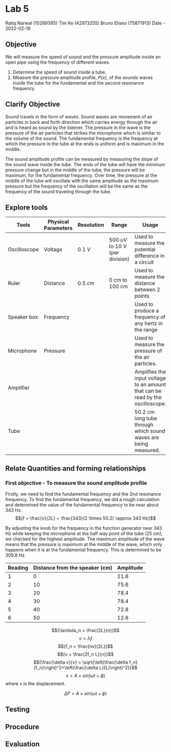 # Lab 5
Ratiq Narwal (10289395)
Tim Ke (42973255)
Bruno Eliseo (75871913)
Date - 2022-02-16

## Objective
We will measure the speed of sound and the pressure amplitude inside an open pipe using the frequency of different waves.
1) Determine the speed of sound inside a tube.
2) Measure the pressure amplitude profile, *P(x)*, of the sounds waves inside the tube for the fundamental and the second resonance frequency.

## Clarify Objective
Sound travels in the form of waves. Sound waves are movement of air particles in back and forth direction which carries energy through the air and is heard as sound by the listener. The pressure in the wave is the pressure of the air particles that strikes the microphone which is similar to the volume of the sound. The fundamental frequency is the frequency at which the pressure in the tube at the ends is uniform and is maximum in the middle. 


The sound amplitude profile can be measured by measuring the slope of the sound wave inside the tube. The ends of the tube will have the minimum pressure change but in the middle of the tube, the pressure will be maximum, for the fundamental frequency. Over time, the pressure at the middle of the tube will oscillate with the same amplitude as the maximum pressure but the frequency of the oscillation will be the same as the frequency of the sound traveling through the tube. 

## Explore tools
| Tools        | Physical Parameters | Resolution | Range                             | Usage                                                                          | Uncertainty |
| ------------ | ------------------- | ---------- | --------------------------------- | ------------------------------------------------------------------------------ | ----------- |
| Oscilloscope | Voltage             | 0.1 *V*    | 500 *uV* to 10 *V* (per division) | Used to measure the potential difference in a circuit                          | 0.1 *V*     |
| Ruler        | Distance            | 0.5 *cm*   | 0 cm to 100 cm                    | Used to measure the distance between 2 points                                  | 0.5 *cm*    |
| Speaker box  | Frequency           |            |                                   | Used to produce a frequency of any hertz in the range                          |             |
| Microphone   | Pressure            |            |                                   | Used to measure the pressure of the air particles.                             |             |
| Amplifier    |                     |            |                                   | Amplifies the input voltage to an amount that can be read by the oscilloscope. |             |
| Tube         |                     |            |                                   | 50.2 cm long tube through which sound waves are being measured.                |             |



## Relate Quantities and forming relationships

### First objective -  To measure the sound amplitude profile
Firstly, we need to find the fundamental frequency and the 2nd resonance frequency. To find the fundamental frequency, we did a rough calculation and determined the value of the fundamental frequency to be near about 343 Hz.
$${f = \frac{v}{2L} = \frac{343}{2 \times 50.2} \approx 343 Hz}$$

By adjusting the knob for the frequency in the function generator near 343 Hz while keeping the microphone at the half way point of the tube (25 cm), we checked for the highest amplitude. The maximum amplitude of the wave means that the pressure is maximum at the middle of the wave, which only happens when it is at the fundamental frequency. This is determined to be 309.8 Hz.

| Reading | Distance from the speaker (cm) | Amplitude |
| ------- | ------------------------------ | --------- |
| 1       | 0                              | 21.6      |
| 2       | 10                             | 75.6      |
| 3       | 20                             | 78.4      |
| 4       | 30                             | 78.4      |
| 5       | 40                             | 72.8      |
| 6       | 50                             | 12.6      |



$${\lambda_n = \frac{2L}{n}}$$
$${v = \lambda f}$$
$${f_n = \frac{nv}{2L}}$$
$${v = \frac{2f_n L}{n}}$$
$${\frac{\delta v}{v} = \sqrt{\left(\frac{\delta f_n}{f_n}\right)^2+\left(\frac{\delta L}{L}\right)^2}}$$
$${x = A \times sin(\omega t + \phi)}$$
where x is the displacement.

$${\Delta P = A\times sin(\omega t + \phi)}$$

## Testing





## Procedure

## Evaluation